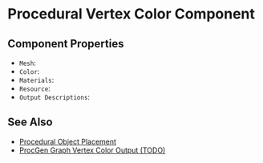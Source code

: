 # Procedural Vertex Color Component

<!-- PAGE IS TODO -->

## Component Properties

* `Mesh`: 
* `Color`: 
* `Materials`: 
* `Resource`: 
* `Output Descriptions`: 

## See Also

* [Procedural Object Placement](procedural-object-placement.md)
* [ProcGen Graph Vertex Color Output (TODO)](procgen-graph-output-vertexcolor.md)
